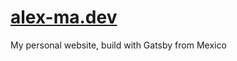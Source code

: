 [alex-ma.dev](https://alex-ma.dev)
==============

My personal website, build with Gatsby from Mexico
